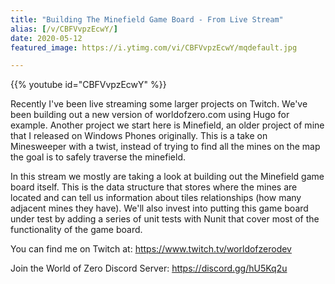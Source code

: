 ```yaml
---
title: "Building The Minefield Game Board - From Live Stream"
alias: [/v/CBFVvpzEcwY/]
date: 2020-05-12
featured_image: https://i.ytimg.com/vi/CBFVvpzEcwY/mqdefault.jpg

---
```


{{% youtube id="CBFVvpzEcwY" %}}

Recently I've been live streaming some larger projects on Twitch. We've been building out a new version of worldofzero.com using Hugo for example. Another project we start here is Minefield, an older project of mine that I released on Windows Phones originally. This is a take on Minesweeper with a twist, instead of trying to find all the mines on the map the goal is to safely traverse the minefield.

In this stream we mostly are taking a look at building out the Minefield game board itself. This is the data structure that stores where the mines are located and can tell us information about tiles relationships (how many adjacent mines they have). We'll also invest into putting this game board under test by adding a series of unit tests with Nunit that cover most of the functionality of the game board.

You can find me on Twitch at: https://www.twitch.tv/worldofzerodev

Join the World of Zero Discord Server: https://discord.gg/hU5Kq2u